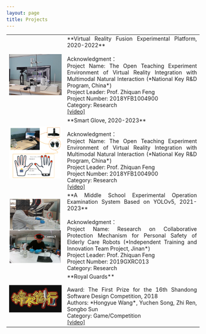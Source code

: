 ```yaml
---
layout: page
title: Projects
---
```

<table>
<colgroup>
<col width="30%" />
<col width="70%" />
</colgroup>
<tbody>
<tr>
    <td><img src="/assets/img/vr.png" width="250"></td>
<td markdown="span" style="text-align:justify">**Virtual Reality Fusion Experimental Platform, 2020-2022**<br><br>Acknowledgment：<br>Project Name: The Open Teaching Experiment Environment of Virtual Reality Integration with Multimodal Natural Interaction (*National Key R&D Program, China*)<br>Project Leader: Prof. Zhiquan Feng<br>Project Number: 2018YFB1004900<br>Category: Research<br><a href="https://youtu.be/FzTpHuyoTN0" target="_blank">[video]</a></td>
</tr>
    <tr>
<td><img src="/assets/img/mrsg01.png" width="250"></td>
<td markdown="span" style="text-align:justify">**Smart Glove, 2020-2023**<br><br>Acknowledgment：<br>Project Name: The Open Teaching Experiment Environment of Virtual Reality Integration with Multimodal Natural Interaction (*National Key R&D Program, China*)<br>Project Leader: Prof. Zhiquan Feng<br>Project Number: 2018YFB1004900<br>Category: Research<br><a href="https://youtu.be/LPTW5788Hbc" target="_blank">[video]</a></td>
</tr>
  <tr>
<td><img src="/assets/img/project03.png" width="250"></td>
<td markdown="span" style="text-align:justify">**A Middle School Experimental Operation Examination System Based on YOLOv5, 2021-2023**<br><br>Acknowledgment：<br>Project Name: Research on Collaborative Protection Mechanism for Personal Safety of Elderly Care Robots (*Independent Training and Innovation Team Project, Jinan*)<br>Project Leader: Prof. Zhiquan Feng<br>Project Number: 2019GXRC013<br>Category: Research</td>
</tr> 
<tr>
<td><img src="/assets/img/Royal Guards.png" width="250"></td>
    <td markdown="span" style="text-align:justify">**Royal Guards**<br><br>Award: The First Prize for the 16th Shandong Software Design Competition, 2018<br>Authors: *Hongyue Wang*, Yuchen Song, Zhi Ren, Songbo Sun<br>Category: Game/Competition<br><a href="https://youtu.be/XeN8KAS22Oc" target="_blank">[video]</a></td>
</tr>
</tbody>
</table>
